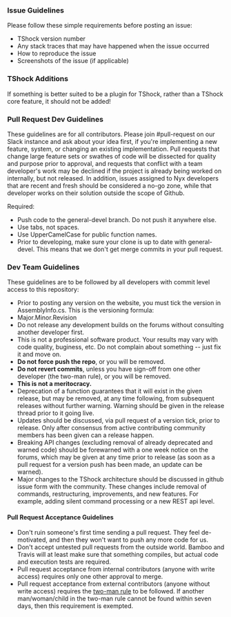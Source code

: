 ### Issue Guidelines
Please follow these simple requirements before posting an issue:

- TShock version number
- Any stack traces that may have happened when the issue occurred
- How to reproduce the issue
- Screenshots of the issue (if applicable)

### TShock Additions

If something is better suited to be a plugin for TShock, rather than a TShock core feature, it should not be added!

### Pull Request Dev Guidelines

These guidelines are for all contributors. Please join #pull-request on our Slack instance and ask about your idea first, if you're implementing a new feature, system, or changing an existing implementation. Pull requests that change large feature sets or swathes of code will be dissected for quality and purpose prior to approval, and requests that conflict with a team developer's work may be declined if the project is already being worked on internally, but not released. In addition, issues assigned to Nyx developers that are recent and fresh should be considered a no-go zone, while that developer works on their solution outside the scope of Github.

Required:
- Push code to the general-devel branch. Do not push it anywhere else.
- Use tabs, not spaces.
- Use UpperCamelCase for public function names.
- Prior to developing, make sure your clone is up to date with general-devel. This means that we don't get merge commits in your pull request.

### Dev Team Guidelines

These guidelines are to be followed by all developers with commit level access to this repository:

- Prior to posting any version on the website, you must tick the version in AssemblyInfo.cs. This is the versioning formula:
 - Major.Minor.Revision
- Do not release any development builds on the forums without consulting another developer first.
- This is not a professional software product. Your results may vary with code quality, buginess, etc. Do not complain about something -- just fix it and move on.
- __Do not force push the repo__, or you will be removed.
- __Do not revert commits__, unless you have sign-off from one other developer (the two-man rule), or you will be removed.
- __This is not a meritocracy.__
- Deprecation of a function guarantees that it will exist in the given release, but may be removed, at any time following, from subsequent releases without further warning. Warning should be given in the release thread prior to it going live.
- Updates should be discussed, via pull request of a version tick, prior to release. Only after consensus from active contributing community members has been given can a release happen.
- Breaking API changes (excluding removal of already deprecated and warned code) should be forewarned with a one week notice on the forums, which may be given at any time prior to release (as soon as a pull request for a version push has been made, an update can be warned).
- Major changes to the TShock architecture should be discussed in github issue form with the community. These changes include removal of commands, restructuring, improvements, and new features. For example, adding silent command processing or a new REST api level.

#### Pull Request Acceptance Guidelines

- Don't ruin someone's first time sending a pull request. They feel de-motivated, and then they won't want to push any more code for us.
- Don't accept untested pull requests from the outside world. Bamboo and Travis will at least make sure that something compiles, but actual code and execution tests are required.
- Pull request acceptance from internal contributors (anyone with write access) requires only one other approval to merge.
- Pull request acceptance from external contributors (anyone without write access) requires the [two-man rule](https://en.wikipedia.org/wiki/Two-man_rule) to be followed. If another man/woman/child in the two-man rule cannot be found within seven days, then this requirement is exempted.
